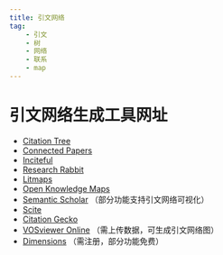 ```yaml
---
title: 引文网络
tag: 
    - 引文
    - 树
    - 网络
    - 联系
    - map
---
```


# 引文网络生成工具网址

- [Citation Tree](https://www.citationtree.org)
- [Connected Papers](https://www.connectedpapers.com)
- [Inciteful](https://inciteful.xyz)
- [Research Rabbit](https://www.researchrabbit.ai)
- [Litmaps](https://www.litmaps.com)
- [Open Knowledge Maps](https://openknowledgemaps.org)
- [Semantic Scholar](https://www.semanticscholar.org) （部分功能支持引文网络可视化）
- [Scite](https://scite.ai)
- [Citation Gecko](https://citationgecko.com)
- [VOSviewer Online](https://app.vosviewer.com) （需上传数据，可生成引文网络图）
- [Dimensions](https://app.dimensions.ai/discover/publication) （需注册，部分功能免费）